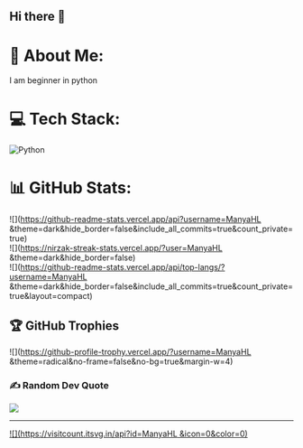 ## Hi there 👋

# 💫 About Me:
I am beginner in python 


# 💻 Tech Stack:
![Python](https://img.shields.io/badge/python-3670A0?style=for-the-badge&logo=python&logoColor=ffdd54)
# 📊 GitHub Stats:
![](https://github-readme-stats.vercel.app/api?username=ManyaHL &theme=dark&hide_border=false&include_all_commits=true&count_private=true)<br/>
![](https://nirzak-streak-stats.vercel.app/?user=ManyaHL &theme=dark&hide_border=false)<br/>
![](https://github-readme-stats.vercel.app/api/top-langs/?username=ManyaHL &theme=dark&hide_border=false&include_all_commits=true&count_private=true&layout=compact)

## 🏆 GitHub Trophies
![](https://github-profile-trophy.vercel.app/?username=ManyaHL &theme=radical&no-frame=false&no-bg=true&margin-w=4)

### ✍️ Random Dev Quote
![](https://quotes-github-readme.vercel.app/api?type=horizontal&theme=radical)

---
[![](https://visitcount.itsvg.in/api?id=ManyaHL &icon=0&color=0)](https://visitcount.itsvg.in)

<!-- Proudly created with GPRM ( https://gprm.itsvg.in ) -->
